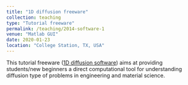 ```yaml
---
title: "1D diffusion freeware"
collection: teaching
type: "Tutorial freeware"
permalink: /teaching/2014-software-1
venue: "Matlab GUI"
date: 2020-01-23
location: "College Station, TX, USA"
---
```


This tutorial freeware ([1D diffusion software](https://github.com/maozirui/diffusion.FDM.1D)) aims at providing students/new beginners a direct computational tool for understanding diffusion type of problems in engineering and material science. 
